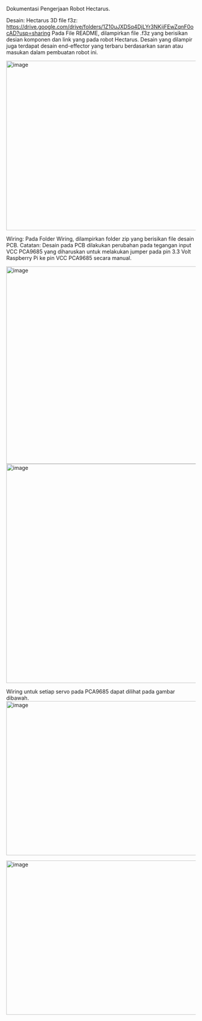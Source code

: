 Dokumentasi Pengerjaan Robot Hectarus.

Desain:
Hectarus 3D file f3z: https://drive.google.com/drive/folders/1Z10uJXDSq4DjLYr3NKijFEwZqnF0ocAD?usp=sharing
Pada File README, dilampirkan file .f3z yang berisikan desian komponen dan link yang pada robot Hectarus. Desain yang dilampir juga terdapat desain end-effector yang terbaru berdasarkan saran atau masukan dalam pembuatan robot ini.

<img width="897" height="451" alt="image" src="https://github.com/user-attachments/assets/eb6eda54-e29c-4def-b930-cb8061e33add" />

Wiring:
Pada Folder Wiring, dilampirkan folder zip yang berisikan file desain PCB. 
Catatan:
Desain pada PCB dilakukan perubahan pada tegangan input VCC PCA9685 yang diharuskan untuk melakukan jumper pada pin 3.3 Volt Raspberry Pi ke pin VCC PCA9685 secara manual.

<img width="546" height="525" alt="image" src="https://github.com/user-attachments/assets/09f28eb9-7376-44e2-8ab9-19ad1326dc35" />

<img width="1196" height="583" alt="image" src="https://github.com/user-attachments/assets/568fe9fb-efff-4ba3-9f37-1150f2b44b6b" />

Wiring untuk setiap servo pada PCA9685 dapat dilihat pada gambar dibawah.
<img width="1297" height="410" alt="image" src="https://github.com/user-attachments/assets/a1ba629f-1db1-4272-8d56-4723c8ec7c42" />


<img width="1297" height="410" alt="image" src="https://github.com/user-attachments/assets/5cd5afbb-cbf2-4b0a-bf16-ec9dc051f6bd" />
